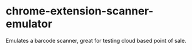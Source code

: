# chrome-extension-scanner-emulator
Emulates a barcode scanner, great for testing cloud based point of sale.
